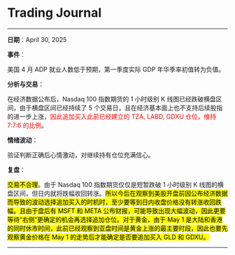 # Trading Journal

---

**日期**：April 30, 2025

**事件**：

美国 4 月 ADP 就业人数低于预期，第一季度实际 GDP 年华季率初值转为负值。

**分析与交易**：

在经济数据公布后，Nasdaq 100 指数期货的 1 小时级别 K 线图已经跌破横盘区间，由于横盘区间已经持续了 5 个交易日，且在经济基本面上也不支持后续股指的进一步上涨，<span style="color: red;">因此追加买入此前已经建立的 TZA, LABD, GDXU 仓位，维持 7:7:6 的比例</span>。

**情绪波动**：

验证判断正确后心情激动，对继续持有仓位充满信心。

**复盘**：

<mark>交易不合理</mark>。由于 Nasdaq 100 指数期货仅仅是短暂跌破 1 小时级别 K 线图的横盘区间，但日内就将跌幅收回转涨。<mark>所以今后在观察到美股开盘前因公布经济数据而导致的波动选择追加买入的时机时，至少要等到日内收盘价格没有转涨收回跌幅。且由于盘后有 MSFT 和 META 公布财报，可能导致出现大幅波动，因此更要等待“右侧”更确定的机会再选择追加仓位。对于黄金，由于 May 1 是大陆和香港的同时休市时间，此前已经观察到亚盘时间是黄金上涨的最主要时段，因此也要先观察黄金价格在 May 1 的走势后才能确定是否要追加买入 GLD 和 GDXU。</mark>

---
